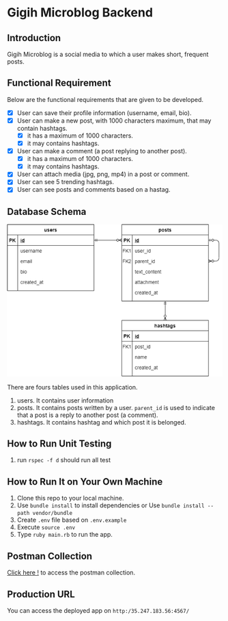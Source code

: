 # Gigih Microblog Backend

## Introduction

Gigih Microblog is a social media to which a user makes short, frequent posts.

## Functional Requirement

Below are the functional requirements that are given to be developed.

- [x] User can save their profile information (username, email, bio).
- [x] User can make a new post, with 1000 characters maximum, that may contain hashtags.
  - [x] it has a maximum of 1000 characters.
  - [x] it may contains hashtags.
- [x] User can make a comment (a post replying to another post).
  - [x] it has a maximum of 1000 characters.
  - [x] it may contains hashtags.
- [x] User can attach media (jpg, png, mp4) in a post or comment.
- [x] User can see 5 trending hashtags.
- [x] User can see posts and comments based on a hastag.

## Database Schema

![ER Diagram](ERD.png)

There are fours tables used in this application.

1. users. It contains user information
2. posts. It contains posts written by a user. `parent_id` is used to indicate that a post is a reply to another post (a comment).
3. hashtags. It contains hashtag and which post it is belonged.

## How to Run Unit Testing

1. run `rspec -f d` should run all test

## How to Run It on Your Own Machine

1. Clone this repo to your local machine.
2. Use `bundle install` to install dependencies or Use `bundle install --path vendor/bundle`
3. Create `.env` file based on `.env.example`
4. Execute `source .env`
5. Type `ruby main.rb` to run the app.

## Postman Collection
[Click here !](https://www.postman.com/bagasys/workspace/gigih-microblog/overview) to access the postman collection.

## Production URL

You can access the deployed app on `http:/35.247.183.56:4567/`

